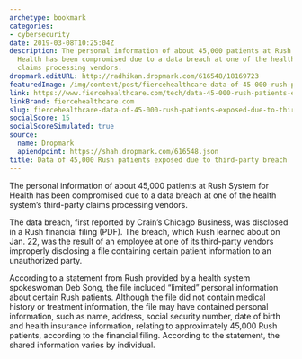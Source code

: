 ```yaml
---
archetype: bookmark
categories:
- cybersecurity
date: 2019-03-08T10:25:04Z
description: The personal information of about 45,000 patients at Rush System for
  Health has been compromised due to a data breach at one of the health system’s third-party
  claims processing vendors.
dropmark.editURL: http://radhikan.dropmark.com/616548/18169723
featuredImage: /img/content/post/fiercehealthcare-data-of-45-000-rush-patients-exposed-due-to-third-party-breach.jpg
link: https://www.fiercehealthcare.com/tech/data-45-000-rush-patients-exposed-due-to-third-party-breach
linkBrand: fiercehealthcare.com
slug: fiercehealthcare-data-of-45-000-rush-patients-exposed-due-to-third-party-breach
socialScore: 15
socialScoreSimulated: true
source:
  name: Dropmark
  apiendpoint: https://shah.dropmark.com/616548.json
title: Data of 45,000 Rush patients exposed due to third-party breach
---
```

The personal information of about 45,000 patients at Rush System for Health has been compromised due to a data breach at one of the health system’s third-party claims processing vendors.

The data breach, first reported by Crain’s Chicago Business, was disclosed in a Rush financial filing (PDF). The breach, which Rush learned about on Jan. 22, was the result of an employee at one of its third-party vendors improperly disclosing a file containing certain patient information to an unauthorized party.

According to a statement from Rush provided by a health system spokeswoman Deb Song, the file included “limited” personal information about certain Rush patients. Although the file did not contain medical history or treatment information, the file may have contained personal information, such as name, address, social security number, date of birth and health insurance information, relating to approximately 45,000 Rush patients, according to the financial filing. According to the statement, the shared information varies by individual.

